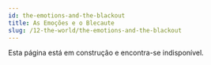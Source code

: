 ```yaml
---
id: the-emotions-and-the-blackout
title: As Emoções e o Blecaute
slug: /12-the-world/the-emotions-and-the-blackout
---
```


Esta página está em construção e encontra-se indisponível.
